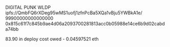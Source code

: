 DIGITAL PUNK
WLDP
ipfs://QmbFQ6rXDeg95wMS1uofj1zfnPcBa5XQa1vBju5YWBkA1e/
99900000000000000
0x815c61f7c845b9ae4d06a2093700281813acc0b05988e14ce6b9d02cabda74bb

83.90 in deploy cost owed - 0.04597521 eth
